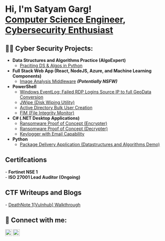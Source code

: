 <h1>Hi, I'm Satyam Garg! <br/><a href="https://github.com/satyamasd">Computer Science Engineer</a>, <a href="https://www.linkedin.com/in/satyam-garg-b07465188/">Cybersecurity Enthusiast</a> </h1>

<h2>👨‍💻 Cyber Security Projects:</h2>

- <b>Data Structures and Algorithms Practice (AlgoExpert)</b>
  - [Praciting DS & Algos in Python](https://github.com/joshmadakor1/Algorithms-Practice)
- <b>Full Stack Web App (React, NodeJS, Azure, and Machine Learning Components)</b>
  - [Image Analysis Middleware](https://github.com/joshmadakor1/4chan-Image-Analysis-Middleware-C964) <b><i>(Potentially NSFW)</b></i>
- <b>PowerShell</b>
  - [Windows EventLog: Failed RDP Logins Source IP to full GeoData Conversion](https://github.com/joshmadakor1/Sentinel-Lab)
  - [JWipe (Disk Wiping Utility)](https://github.com/joshmadakor1/Jwipe.PowerShell)
  - [Active Directory Bulk User Creation](https://github.com/joshmadakor1/AD_PS)
  - [FIM (File Integrity Monitor)](https://github.com/joshmadakor1/PowerShell-Integrity-FIM)
- <b>C# (.NET Desktop Applications)</b>
  - [Ransomware Proof of Concept (Encrypter)](https://github.com/joshmadakor1/EncrypterPOC)
  - [Ransomware Proof of Concept (Decrypter)](https://github.com/joshmadakor1/DecrypterPOC)
  - [Keylogger with Email Capability](https://github.com/joshmadakor1/Key-Logger-With-Email)
- <b>Python</b>
  - [Package Delivery Application (Datastructures and Algorithms Demo)](https://github.com/joshmadakor1/Package-Delivery-Pathfinding-Algorithm)

<h2> Certifcations </h2>
- <b> Fortinet NSE 1 </b> <br> 
- <b> ISO 27001 Lead Auditor (Ongoing) </b>
<h2> CTF Writeups and Blogs </h2>
- <a href="https://medium.com/p/c2c1c793e128/"> DeathNote 1[Vulnhub] Walkthrough </a>


<h2> 🤳 Connect with me:</h2>


[<img align="left" alt="SatyamGarg | LinkedIn" width="22px" src="https://cdn.jsdelivr.net/npm/simple-icons@v3/icons/linkedin.svg" />][linkedin]
[<img align="left" alt="SatyamGarg | Instagram" width="22px" src="https://cdn.jsdelivr.net/npm/simple-icons@v3/icons/instagram.svg" />][instagram]


[instagram]: https://www.instagram.com/satyamasd/
[linkedin]: https://www.linkedin.com/in/satyam-garg-b07465188/

<!--
**joshmadakor1/joshmadakor1** is a ✨ _special_ ✨ repository because its `README.md` (this file) appears on your GitHub profile.

Here are some ideas to get you started:

- 🔭 I’m currently working on ...
- 🌱 I’m currently learning ...
- 👯 I’m looking to collaborate on ...
- 🤔 I’m looking for help with ...
- 💬 Ask me about ...
- 📫 How to reach me: ...
- 😄 Pronouns: ...
- ⚡ Fun fact: ...
-->

